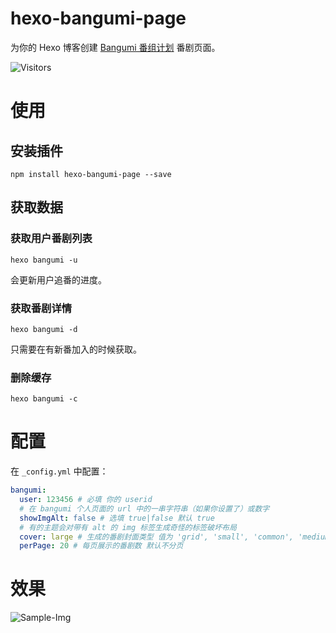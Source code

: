 # hexo-bangumi-page

为你的 Hexo 博客创建 [Bangumi 番组计划](https://bangumi.tv/) 番剧页面。

![Visitors](https://visit-count.vercel.app/api/count?id=KiritaniAyaka.hexo-bangumi-page)

# 使用

## 安装插件

```npm
npm install hexo-bangumi-page --save
```

## 获取数据

### 获取用户番剧列表

```npm
hexo bangumi -u
```

会更新用户追番的进度。

### 获取番剧详情

```npm
hexo bangumi -d
```

只需要在有新番加入的时候获取。

### 删除缓存

```npm
hexo bangumi -c
```


# 配置

在 `_config.yml` 中配置：

```yaml
bangumi:
  user: 123456 # 必填 你的 userid
  # 在 bangumi 个人页面的 url 中的一串字符串（如果你设置了）或数字
  showImgAlt: false # 选填 true|false 默认 true
  # 有的主题会对带有 alt 的 img 标签生成奇怪的标签破坏布局
  cover: large # 生成的番剧封面类型 值为 'grid', 'small', 'common', 'medium', 'large' 其中之一 默认为 large
  perPage: 20 # 每页展示的番剧数 默认不分页
```

# 效果

![Sample-Img](https://cdn.jsdelivr.net/gh/KiritaniAyaka/Static/hexo-bangumi-page/sample-img-1.png)

